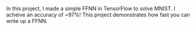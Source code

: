 In this project, I made a simple FFNN in TensorFlow to solve MNIST. I
acheive an accuracy of ~97%! This project demonstrates how fast you
can write up a FFNN.

